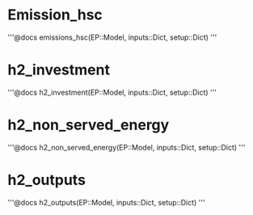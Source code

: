 # Emission_hsc
'''@docs
emissions_hsc(EP::Model, inputs::Dict, setup::Dict)
'''

# h2_investment
'''@docs
h2_investment(EP::Model, inputs::Dict, setup::Dict)
'''

# h2_non_served_energy
'''@docs
h2_non_served_energy(EP::Model, inputs::Dict, setup::Dict)
'''

# h2_outputs
'''@docs
h2_outputs(EP::Model, inputs::Dict, setup::Dict)
'''

